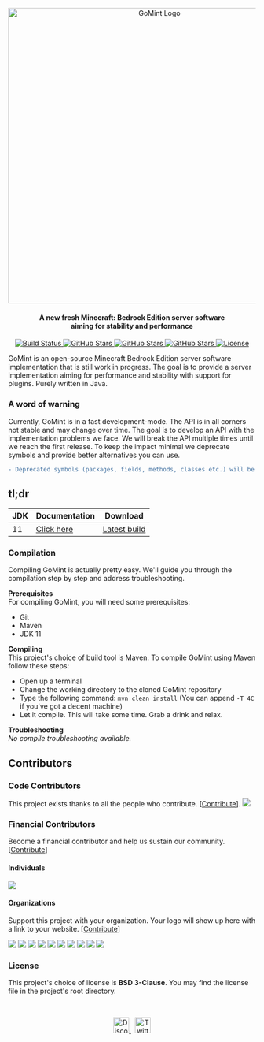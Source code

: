 <p align="center">
  
<img src="https://raw.githubusercontent.com/gomint/gomint-branding/main/v3/text/gomint-text-colored-black.svg" alt="GoMint Logo" width="600"/>

</p>

<h4 align="center">A new fresh Minecraft: Bedrock Edition server software<br>aiming for stability and performance</h4>
<p align="center">
  
  <!-- BUILD BADGE -->
  <a href="https://github.com/GoMint/GoMint/actions?query=workflow%3A%22Java+CI%22">
    <img alt="Build Status" src="https://github.com/GoMint/GoMint/workflows/Java%20CI/badge.svg">
  </a>
  <!-- STAR BADGE -->
  <a href="https://github.com/GoMint/GoMint/stargazers">
    <img alt="GitHub Stars" src="https://img.shields.io/github/stars/GoMint/GoMint.svg">
  </a>
  <!-- ISSUES BADGE -->
  <a href="https://github.com/GoMint/GoMint/issues">
    <img alt="GitHub Stars" src="https://img.shields.io/github/issues/GoMint/GoMint.svg">
  </a>
  <!-- VERSION BADGE -->
  <a href="https://github.com/GoMint/GoMint">
    <img alt="GitHub Stars" src="https://img.shields.io/badge/version-1.0.5-green.svg">
  </a>
  <!-- LICENSE BADGE -->
  <a href="https://opensource.org/licenses/BSD-3-Clause">
    <img alt="License" src="https://img.shields.io/badge/License-BSD%203--Clause-blue.svg">
  </a>

</p>

GoMint is an open-source Minecraft Bedrock Edition server software implementation that is still work in progress. The goal is to provide a server implementation aiming for performance and stability with support for plugins. Purely written in Java.

### A word of warning
Currently, GoMint is in a fast development-mode. The API is in all corners not stable and may change over time. The goal is to develop an API with the implementation problems we face. We will break the API multiple times until we reach the first release. To keep the impact minimal we deprecate symbols and provide better alternatives you can use.

```diff
- Deprecated symbols (packages, fields, methods, classes etc.) will be deleted after two weeks of deprecation
```

## tl;dr
| JDK  | Documentation                        | Download                                                   |
| ---- | ------------------------------------ | ---------------------------------------------------------- |
| 11  | [Click here](http://docs.gomint.io) | [Latest build](https://github.com/GoMint/GoMint/actions?query=workflow%3A%22Java+CI%22) |

### Compilation
Compiling GoMint is actually pretty easy. We'll guide you through the compilation step by step and address troubleshooting.

**Prerequisites**<br>
For compiling GoMint, you will need some prerequisites:
- Git
- Maven
- JDK 11
 
**Compiling**<br>
This project's choice of build tool is Maven. To compile GoMint using Maven follow these steps:
- Open up a terminal
- Change the working directory to the cloned GoMint repository
- Type the following command: `mvn clean install` (You can append `-T 4C` if you've got a decent machine)
- Let it compile. This will take some time. Grab a drink and relax.

**Troubleshooting**<br>
_No compile troubleshooting available._

## Contributors

### Code Contributors

This project exists thanks to all the people who contribute. [[Contribute](CONTRIBUTING.md)].
<a href="https://github.com/GoMint/GoMint/graphs/contributors"><img src="https://opencollective.com/GoMint/contributors.svg?width=890&button=false" /></a>

### Financial Contributors

Become a financial contributor and help us sustain our community. [[Contribute](https://opencollective.com/GoMint/contribute)]

#### Individuals

<a href="https://opencollective.com/GoMint"><img src="https://opencollective.com/GoMint/individuals.svg?width=890"></a>

#### Organizations

Support this project with your organization. Your logo will show up here with a link to your website. [[Contribute](https://opencollective.com/GoMint/contribute)]

<a href="https://opencollective.com/GoMint/organization/0/website"><img src="https://opencollective.com/GoMint/organization/0/avatar.svg"></a>
<a href="https://opencollective.com/GoMint/organization/1/website"><img src="https://opencollective.com/GoMint/organization/1/avatar.svg"></a>
<a href="https://opencollective.com/GoMint/organization/2/website"><img src="https://opencollective.com/GoMint/organization/2/avatar.svg"></a>
<a href="https://opencollective.com/GoMint/organization/3/website"><img src="https://opencollective.com/GoMint/organization/3/avatar.svg"></a>
<a href="https://opencollective.com/GoMint/organization/4/website"><img src="https://opencollective.com/GoMint/organization/4/avatar.svg"></a>
<a href="https://opencollective.com/GoMint/organization/5/website"><img src="https://opencollective.com/GoMint/organization/5/avatar.svg"></a>
<a href="https://opencollective.com/GoMint/organization/6/website"><img src="https://opencollective.com/GoMint/organization/6/avatar.svg"></a>
<a href="https://opencollective.com/GoMint/organization/7/website"><img src="https://opencollective.com/GoMint/organization/7/avatar.svg"></a>
<a href="https://opencollective.com/GoMint/organization/8/website"><img src="https://opencollective.com/GoMint/organization/8/avatar.svg"></a>
<a href="https://opencollective.com/GoMint/organization/9/website"><img src="https://opencollective.com/GoMint/organization/9/avatar.svg"></a>

### License
This project's choice of license is **BSD 3-Clause**. You may find the license file in the project's root directory.

<br>
<p align="center">
  
  <!-- DISCORD -->
  <a href="https://discord.gg/qC4nJVN">
    <img width="32" alt="Discord Logo" src=".github/ASSETS/logo_discord.png">
  </a>
  &nbsp;
  <!-- TWITTER -->
  <a href="https://twitter.com/gomintbe">
    <img width="32" alt="Twitter Logo" src=".github/ASSETS/logo_twitter.png">
  </a>

</p>
